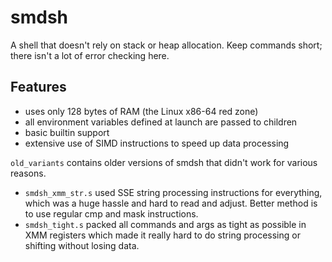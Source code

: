 # smdsh

A shell that doesn't rely on stack or heap allocation.  Keep commands short; there isn't a lot of error checking here.

## Features
 - uses only 128 bytes of RAM (the Linux x86-64 red zone)
 - all environment variables defined at launch are passed to children
 - basic builtin support
 - extensive use of SIMD instructions to speed up data processing

`old_variants` contains older versions of smdsh that didn't work for various reasons.
 - `smdsh_xmm_str.s` used SSE string processing instructions for everything, which was a huge hassle and hard to read and adjust.  Better method is to use regular cmp and mask instructions.
 - `smdsh_tight.s` packed all commands and args as tight as possible in XMM registers which made it really hard to do string processing or shifting without losing data.

